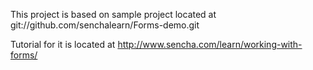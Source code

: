 This project is based on sample project located at git://github.com/senchalearn/Forms-demo.git

Tutorial for it is located at http://www.sencha.com/learn/working-with-forms/